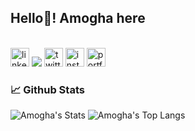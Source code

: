 
<h2 align="left">Hello👋! Amogha here</h2>


<br clear="both">
<div align="left">
  <a href="https://www.linkedin.com/in/amoghabn/" target="_blank">
    <img src="https://img.shields.io/static/v1?message=LinkedIn&logo=linkedin&label=&color=0077B5&logoColor=white&labelColor=&style=for-the-badge" height="30" alt="linkedin logo"  /></a>
  <a href="mailto:amoghabn1996@gmail.com?subject=[GitHub]%20Contact&body=Hello,"><img src="https://img.shields.io/badge/e‑mail-D14836.svg?style=for-the-badge&logo=GMail&logoColor=white" /></a>
  <a href="https://twitter.com/amoghabn/" target="_blank">
    <img src="https://img.shields.io/static/v1?message=Twitter&logo=twitter&label=&color=1DA1F2&logoColor=white&labelColor=&style=for-the-badge" height="30" alt="twitter logo"  /></a>
  <a href="https://www.instagram.com/amoghabn/" target="_blank">
    <img src="https://img.shields.io/static/v1?message=Instagram&logo=instagram&label=&color=E4405F&logoColor=white&labelColor=&style=for-the-badge" height="30"  alt="instagram logo"  /></a>
   <a href="https://amoghabn.github.io/" target="_blank">
     <img src="https://img.shields.io/static/v1?message=Portfolio&label=&color=0077B5&labelColor=&style=for-the-badge" height="30" alt="portfolio logo" /></a>
</div>

### 📈 Github Stats

![Amogha's Stats](https://github-readme-stats.vercel.app/api?username=amoghabn&count_private=true&hide_border=true&show_icons=true&hide_title=true&theme=radical)
![Amogha's Top Langs](https://github-readme-stats.vercel.app/api/top-langs/?username=amoghabn&layout=compact&hide=php&hide_border=true&theme=radical)
